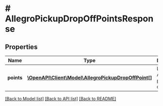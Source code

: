 # # AllegroPickupDropOffPointsResponse

## Properties

Name | Type | Description | Notes
------------ | ------------- | ------------- | -------------
**points** | [**\OpenAPI\Client\Model\AllegroPickupDropOffPoint[]**](AllegroPickupDropOffPoint.md) | List of Allegro pickup drop off points. | [optional]

[[Back to Model list]](../../README.md#models) [[Back to API list]](../../README.md#endpoints) [[Back to README]](../../README.md)
